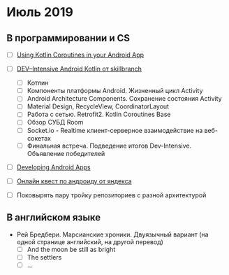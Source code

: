 # Июль 2019
## В программировании и CS
 - [ ] [Using Kotlin Coroutines in your Android App](https://codelabs.developers.google.com/codelabs/kotlin-coroutines/index.html#0)

 - [ ] [DEV–Intensive Android Kotlin от skillbranch](https://skill-branch.ru/dev-intensive-2019)
    - [ ] Котлин
    - [ ] Компоненты платформы Android. Жизненный цикл Activity
    - [ ] Android Architecture Components. Сохранение состояния Activity
    - [ ] Material Design, RecycleView, CoordinatorLayout 
    - [ ] Работа с сетью. Retrofit2. Kotlin Coroutines Base
    - [ ] Обзор СУБД Room 
    - [ ] Socket.io - Realtime клиент-серверное взаимодействие на веб-сокетах 
    - [ ] Финальная встреча. Подведение итогов Dev-Intensive. Объявление победителей 

 - [ ] [Developing Android Apps](https://www.udacity.com/course/new-android-fundamentals--ud851)
 - [ ] [Онлайн квест по андроиду от яндекса](https://yandex.ru/droid-mission/)
 - [ ] Поковырять пару тройку репозиториев с разной архитектурой

## В английском языке
- Рей Бредбери. Марсианские хроники. Двуязычный вариант (на одной странице английский, на другой перевод)
  - [ ] And the moon be still as bright
  - [ ] The settlers
  - [ ] ...
